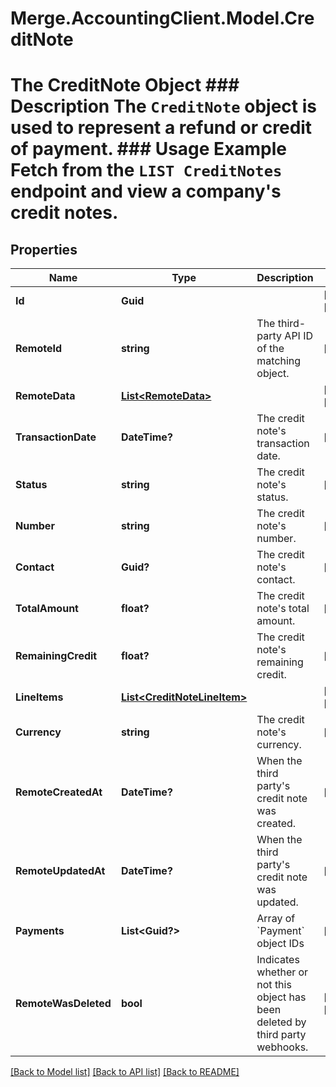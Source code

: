 # Merge.AccountingClient.Model.CreditNote
# The CreditNote Object ### Description The `CreditNote` object is used to represent a refund or credit of payment.  ### Usage Example Fetch from the `LIST CreditNotes` endpoint and view a company's credit notes.

## Properties

Name | Type | Description | Notes
------------ | ------------- | ------------- | -------------
**Id** | **Guid** |  | [optional] [readonly] 
**RemoteId** | **string** | The third-party API ID of the matching object. | [optional] 
**RemoteData** | [**List&lt;RemoteData&gt;**](RemoteData.md) |  | [optional] [readonly] 
**TransactionDate** | **DateTime?** | The credit note&#39;s transaction date. | [optional] 
**Status** | **string** | The credit note&#39;s status. | [optional] 
**Number** | **string** | The credit note&#39;s number. | [optional] 
**Contact** | **Guid?** | The credit note&#39;s contact. | [optional] 
**TotalAmount** | **float?** | The credit note&#39;s total amount. | [optional] 
**RemainingCredit** | **float?** | The credit note&#39;s remaining credit. | [optional] 
**LineItems** | [**List&lt;CreditNoteLineItem&gt;**](CreditNoteLineItem.md) |  | [optional] [readonly] 
**Currency** | **string** | The credit note&#39;s currency. | [optional] 
**RemoteCreatedAt** | **DateTime?** | When the third party&#39;s credit note was created. | [optional] 
**RemoteUpdatedAt** | **DateTime?** | When the third party&#39;s credit note was updated. | [optional] 
**Payments** | **List&lt;Guid?&gt;** | Array of &#x60;Payment&#x60; object IDs | [optional] 
**RemoteWasDeleted** | **bool** | Indicates whether or not this object has been deleted by third party webhooks. | [optional] [readonly] 

[[Back to Model list]](../README.md#documentation-for-models) [[Back to API list]](../README.md#documentation-for-api-endpoints) [[Back to README]](../README.md)

